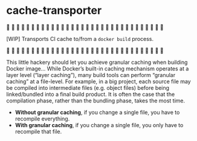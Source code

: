 # cache-transporter

:construction: :construction: :construction: :construction: :construction: :construction: :construction: :construction: :construction: :construction: :construction: :construction: :construction: :construction: :construction: :construction: :construction: :construction: :construction: :construction: :construction: :construction: :construction: :construction: :construction: :construction: :construction: :construction: :construction: :construction: :construction: :construction: 

[WIP] Transports CI cache to/from a `docker build` process.

:construction: :construction: :construction: :construction: :construction: :construction: :construction: :construction: :construction: :construction: :construction: :construction: :construction: :construction: :construction: :construction: :construction: :construction: :construction: :construction: :construction: :construction: :construction: :construction: :construction: :construction: :construction: :construction: :construction: :construction: :construction: :construction: 

This little hackery should let you achieve granular caching when building Docker image… While Docker’s built-in caching mechanism operates at a layer level (“layer caching”), many build tools can perform “granular caching” at a file-level. For example, in a big project, each source file may be compiled into intermediate files (e.g. object files) before being linked/bundled into a final build product. It is often the case that the compilation phase, rather than the bundling phase, takes the most time.

- **Without granular caching**, if you change a single file, you have to recompile everything.
- **With granular caching**, if you change a single file, you only have to recompile that file.
